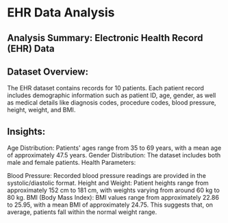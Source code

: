 # EHR Data Analysis


## Analysis Summary: Electronic Health Record (EHR) Data

## Dataset Overview:

The EHR dataset contains records for 10 patients.
Each patient record includes demographic information such as patient ID, age, gender, as well as medical details like diagnosis codes, procedure codes, blood pressure, height, weight, and BMI.


## Insights:

Age Distribution: Patients' ages range from 35 to 69 years, with a mean age of approximately 47.5 years.
Gender Distribution: The dataset includes both male and female patients.
Health Parameters:

Blood Pressure: Recorded blood pressure readings are provided in the systolic/diastolic format.
Height and Weight: Patient heights range from approximately 152 cm to 181 cm, with weights varying from around 60 kg to 80 kg.
BMI (Body Mass Index): BMI values range from approximately 22.86 to 25.95, with a mean BMI of approximately 24.75. This suggests that, on average, patients fall within the normal weight range.
